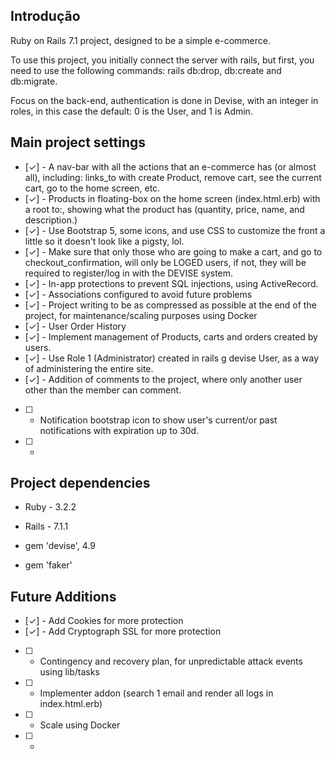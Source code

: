 ## Introdução

Ruby on Rails 7.1 project, designed to be a simple e-commerce.

To use this project, you initially connect the server with rails, but first, you need to use the following commands: rails db:drop, db:create and db:migrate.

Focus on the back-end, authentication is done in Devise, with an integer in roles, in this case the default: 0 is the User, and 1 is Admin.

## Main project settings

- [✓] - A nav-bar with all the actions that an e-commerce has (or almost all), including: links_to with create Product, remove cart, see the current cart, go to the home screen, etc.
- [✓] - Products in floating-box on the home screen (index.html.erb) with a root to:, showing what the product has (quantity, price, name, and description.)
- [✓] - Use Bootstrap 5, some icons, and use CSS to customize the front a little so it doesn't look like a pigsty, lol.
- [✓] - Make sure that only those who are going to make a cart, and go to checkout_confirmation, will only be LOGED users, if not, they will be required to register/log in with the DEVISE system.
- [✓] - In-app protections to prevent SQL injections, using ActiveRecord.
- [✓] - Associations configured to avoid future problems
- [✓] - Project writing to be as compressed as possible at the end of the project, for maintenance/scaling purposes using Docker
- [✓] - User Order History
- [✓] - Implement management of Products, carts and orders created by users.
- [✓] - Use Role 1 (Administrator) created in rails g devise User, as a way of administering the entire site.
- [✓] - Addition of comments to the project, where only another user other than the member can comment.
- [ ] - Notification bootstrap icon to show user's current/or past notifications with expiration up to 30d.
- [ ] - 

## Project dependencies

- Ruby - 3.2.2
- Rails - 7.1.1

- gem 'devise', 4.9
- gem 'faker'

## Future Additions

- [✓] - Add Cookies for more protection
- [✓] - Add Cryptograph SSL for more protection
- [ ] - Contingency and recovery plan, for unpredictable attack events using lib/tasks
- [ ] - Implementer addon (search 1 email and render all logs in index.html.erb)
- [ ] - Scale using Docker
- [ ] - 
